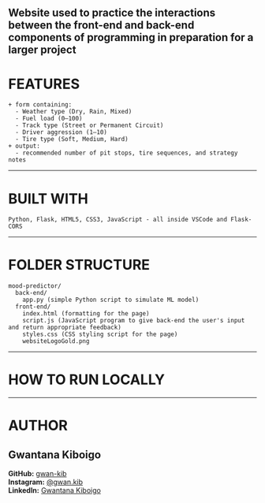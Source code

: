 ## Website used to practice the interactions between the front-end and back-end components of programming in preparation for a larger project

# FEATURES
```
+ form containing:
  - Weather type (Dry, Rain, Mixed)
  - Fuel load (0–100)
  - Track type (Street or Permanent Circuit)
  - Driver aggression (1–10)
  - Tire type (Soft, Medium, Hard)
+ output:
  - recommended number of pit stops, tire sequences, and strategy notes
```

--------
# BUILT WITH
```
Python, Flask, HTML5, CSS3, JavaScript - all inside VSCode and Flask-CORS
```

----------
# FOLDER STRUCTURE
```
mood-predictor/
  back-end/
    app.py (simple Python script to simulate ML model)
  front-end/
    index.html (formatting for the page)
    script.js (JavaScript program to give back-end the user's input and return appropriate feedback)
    styles.css (CSS styling script for the page)
    websiteLogoGold.png
```

----------
# HOW TO RUN LOCALLY

------------------
# AUTHOR
## Gwantana Kiboigo  
**GitHub:** [gwan-kib](https://github.com/gwan-kib)  
**Instagram:** [@gwan.kib](https://www.instagram.com/gwan.kib/)  
**LinkedIn:** [Gwantana Kiboigo](https://www.linkedin.com/in/gwantana-kiboigo-762845290/)
